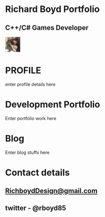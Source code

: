
#                                                                    Richard Boyd Portfolio
  
##                                                                  C++/C# Games Developer
  


<img src="oreo.jpg" width="48">


# PROFILE

enter profile details here

# Development Portfolio

Enter portfolio work here

# Blog

Enter blog stuffs here

# Contact details

## RichboydDesign@gmail.com 
## twitter - @rboyd85

